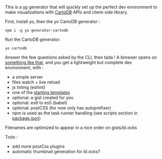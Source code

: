 
This is a [yo](http://yeoman.io/) generator that will quickly set up the perfect dev environment to make visualizations with [CartoDB](https://cartodb.com/) APIs and client-side library.



First, install yo, then the yo CartoDB generator :
```
npm i -g yo generator-cartodb
```

Run the CartoDB generator:
```
yo cartodb
```

Answer the few questions asked by the CLI, then tada ! A browser opens on [something like that](http://bl.ocks.org/nerik/22d1b831133180adcd66), and you get a lightweight but complete dev environment, with :
- a simple server
- files watch + live reload
- js linting (eshint)
- one of the [starting templates](https://github.com/nerik/generator-cartodb/tree/master/app/templates/carto-templates)
- optional: a gist created for you
- optional: es6 to es5 (babel)
- optional: postCSS (for now only has autoprefixer)
- npm is used as the task runner handling (see scripts section in [package.json](https://github.com/nerik/generator-cartodb/blob/master/package.json))

Filenames are optimized to appear in a nice order on gists/bl.ocks

Todo :
- add more postCss plugins
- automatic thumbnail generation for bl.ocks?
